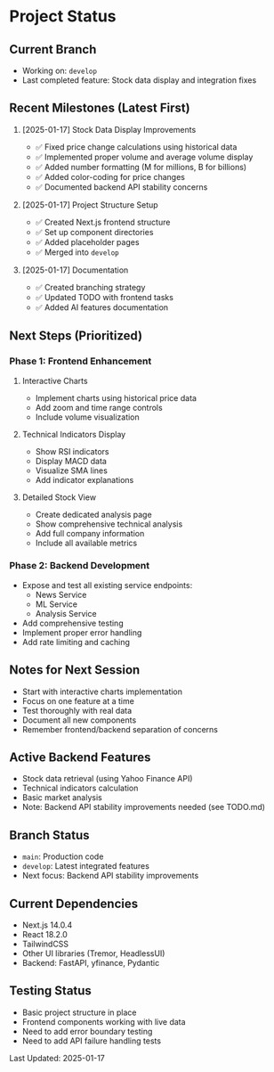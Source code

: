 # Project Status

## Current Branch
- Working on: `develop`
- Last completed feature: Stock data display and integration fixes

## Recent Milestones (Latest First)
1. [2025-01-17] Stock Data Display Improvements
   - ✅ Fixed price change calculations using historical data
   - ✅ Implemented proper volume and average volume display
   - ✅ Added number formatting (M for millions, B for billions)
   - ✅ Added color-coding for price changes
   - ✅ Documented backend API stability concerns

2. [2025-01-17] Project Structure Setup
   - ✅ Created Next.js frontend structure
   - ✅ Set up component directories
   - ✅ Added placeholder pages
   - ✅ Merged into `develop`

3. [2025-01-17] Documentation
   - ✅ Created branching strategy
   - ✅ Updated TODO with frontend tasks
   - ✅ Added AI features documentation

## Next Steps (Prioritized)

### Phase 1: Frontend Enhancement
1. Interactive Charts
   - Implement charts using historical price data
   - Add zoom and time range controls
   - Include volume visualization

2. Technical Indicators Display
   - Show RSI indicators
   - Display MACD data
   - Visualize SMA lines
   - Add indicator explanations

3. Detailed Stock View
   - Create dedicated analysis page
   - Show comprehensive technical analysis
   - Add full company information
   - Include all available metrics

### Phase 2: Backend Development
- Expose and test all existing service endpoints:
  - News Service
  - ML Service
  - Analysis Service
- Add comprehensive testing
- Implement proper error handling
- Add rate limiting and caching

## Notes for Next Session
- Start with interactive charts implementation
- Focus on one feature at a time
- Test thoroughly with real data
- Document all new components
- Remember frontend/backend separation of concerns

## Active Backend Features
- Stock data retrieval (using Yahoo Finance API)
- Technical indicators calculation
- Basic market analysis
- Note: Backend API stability improvements needed (see TODO.md)

## Branch Status
- `main`: Production code
- `develop`: Latest integrated features
- Next focus: Backend API stability improvements

## Current Dependencies
- Next.js 14.0.4
- React 18.2.0
- TailwindCSS
- Other UI libraries (Tremor, HeadlessUI)
- Backend: FastAPI, yfinance, Pydantic

## Testing Status
- Basic project structure in place
- Frontend components working with live data
- Need to add error boundary testing
- Need to add API failure handling tests

Last Updated: 2025-01-17
